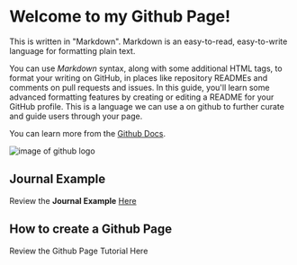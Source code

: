 # Welcome to my Github Page!

This is written in "Markdown". Markdown is an easy-to-read, easy-to-write language for formatting plain text. 

You can use *Markdown* syntax, along with some additional HTML tags, to format your writing on GitHub, in places like repository READMEs and comments on pull requests and issues. In this guide, you'll learn some advanced formatting features by creating or editing a README for your GitHub profile. This is a language we can use a on github to further curate and guide users through your page. 

You can learn more from the [Github Docs](https://docs.github.com/en/get-started/writing-on-github/getting-started-with-writing-and-formatting-on-github/basic-writing-and-formatting-syntax). 

![image of github logo](https://cdn-icons-png.flaticon.com/256/25/25231.png)

## Journal Example

Review the **Journal Example** [Here](journal/8.19.25.md)

## How to create a Github Page

Review the Github Page Tutorial Here
